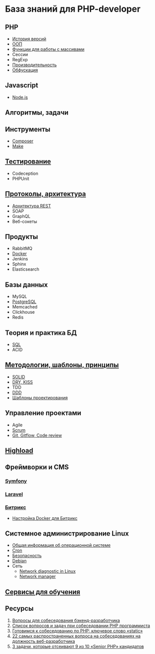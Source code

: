 # База знаний для PHP-developer

## PHP
* [История версий](php/version.md)
* [ООП](php/oop.md)
* [Функции для работы с массивами](php/array.md)
* Сессии
* RegExp
* [Производительность](php/performance.md)
* [Обфускация](php/obfuscation.md)

## Javascript
* [Node.js](/javascript/nodejs)


## Алгоритмы, задачи


## Инструменты
* [Composer](tools/composer.md)
* [Make](tools/make.md)

## [Тестирование](test/index.md)
* Codeception
* PHPUnit

## [Протоколы, архитектура](protocols/index.md)
* [Архитектура REST](protocols/rest.md)
* SOAP
* GraphQL
* Веб-сокеты

## Продукты
* RabbitMQ
* [Docker](products/docker.md)
* Jenkins
* Sphinx
* Elasticsearch

## Базы данных
* MySQL
* [PostgreSQL](database/postgre.md)
* Memcached
* Clickhouse
* Redis

## Теория и практика БД
* [SQL](database/sql.md)
* ACID

## [Методологии, шаблоны, принципы](principles/index.md)
* [SOLID](solid.md)
* [DRY, KISS](principles/index.md)
* TDD
* [DDD](principles/ddd.md)
* [Шаблоны проектирования](pattern/index.md)

## Управление проектами
* Agile
* [Scrum](pm/scrum.md)
* [Git, Gitflow, Code review](pm/git.md)

## [Highload](highload/index.md)

## Фреймворки и CMS

### [Symfony](frameworks/symfony.md)

### [Laravel](frameworks/laravel/index.md)

### [Битрикс](frameworks/bitrix/index.md)
* [Настройка Docker для Битрикс](frameworks/bitrix/docker.md)

## Системное администрирование Linux
* [Общая информация об операционной системе](linux/info.md)
* [Cron](linux/cron.md)
* [Безопасность](linux/security.md)
* [Debian](linux/debian/index.md)
* Сеть
    * [Network diagnostic in Linux](linux/network/debug.md)
    * [Network manager](linux/network/network_manager.md)

## [Сервисы для обучения](education/index.md)



## Ресурсы
1. [Вопросы для собеседования бэкенд-разработчика](https://habr.com/post/349434/)
2. [Список вопросов и задач при собеседовании PHP программиста](http://unetway.com/blog/spisok-voprosov-i-zadac-pri-sobesedovanii-php-programmista/)
3. [Готовимся к собеседованию по PHP: ключевое слово «static»](https://habr.com/post/259627/)
4. [22 самых распространенных вопроса на собеседованиях на должность веб-разработчика](https://tproger.ru/digest/most-common-questions-of-web-developer-interview/)
5. [3 задачи, которые отсеивают 9 из 10 «Senior PHP» кандидатов](https://habr.com/post/285398/)
